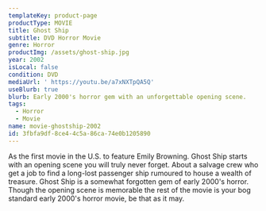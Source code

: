 ```yaml
---
templateKey: product-page
productType: MOVIE
title: Ghost Ship
subtitle: DVD Horror Movie
genre: Horror
productImg: /assets/ghost-ship.jpg
year: 2002
isLocal: false
condition: DVD
mediaUrl: ' https://youtu.be/a7xNXTpQA5Q'
useBlurb: true
blurb: Early 2000's horror gem with an unforgettable opening scene.
tags:
  - Horror
  - Movie
name: movie-ghostship-2002
id: 3fbfa9df-8ce4-4c5a-86ca-74e0b1205890
---
```

As the first movie in the U.S. to feature Emily Browning. Ghost Ship starts with an opening scene you will truly never forget. About a salvage crew who get a job to find a long-lost passenger ship rumoured to house a wealth of treasure. Ghost Ship is a somewhat forgotten gem of early 2000's horror. Though the opening scene is memorable the rest of the movie is your bog standard early 2000's horror movie, be that as it may.
